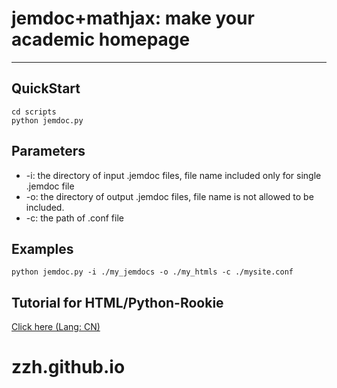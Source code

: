 # jemdoc+mathjax: make your academic homepage
---
## QuickStart
    cd scripts
    python jemdoc.py

## Parameters
- -i: the directory of input .jemdoc files, file name included only for single .jemdoc file
- -o: the directory of output .jemdoc files, file name is not allowed to be included.
- -c: the path of .conf file

## Examples
    python jemdoc.py -i ./my_jemdocs -o ./my_htmls -c ./mysite.conf

## Tutorial for HTML/Python-Rookie
[Click here (Lang: CN)](http://blog.adilifer.com/index.php/2023/02/22/%ef%bc%88%e4%bf%9d%e5%a7%86%e7%ba%a7%e6%95%99%e7%a8%8b%ef%bc%89%e5%9f%ba%e4%ba%8ejemdoc%e7%9a%84%e5%ad%a6%e6%9c%af%e4%b8%bb%e9%a1%b5%e5%88%b6%e4%bd%9c/)


# zzh.github.io
